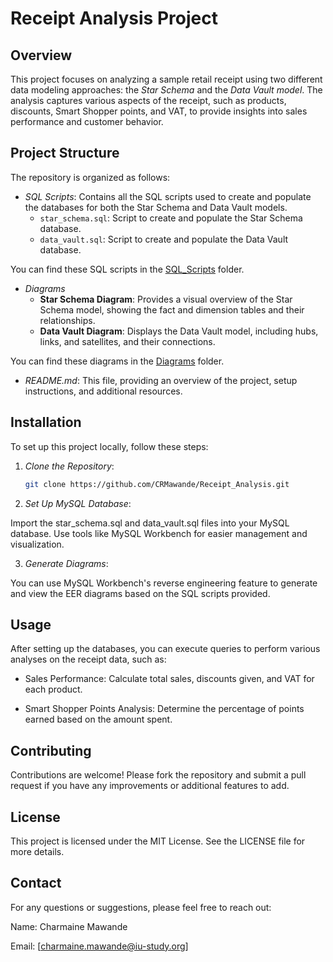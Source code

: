 # Receipt Analysis Project

## Overview

This project focuses on analyzing a sample retail receipt using two different data modeling approaches: the *Star Schema* and the *Data Vault model*. The analysis captures various aspects of the receipt, such as products, discounts, Smart Shopper points, and VAT, to provide insights into sales performance and customer behavior.

## Project Structure

The repository is organized as follows:

- *SQL Scripts*: Contains all the SQL scripts used to create and populate the databases for both the Star Schema and Data Vault models.
  - `star_schema.sql`: Script to create and populate the Star Schema database.
  - `data_vault.sql`: Script to create and populate the Data Vault database.
 
You can find these SQL scripts in the [SQL_Scripts](SQL_Scripts/) folder.
  
- *Diagrams*
  - **Star Schema Diagram**: Provides a visual overview of the Star Schema model, showing the fact and dimension tables and their relationships.
  - **Data Vault Diagram**: Displays the Data Vault model, including hubs, links, and satellites, and their connections.

You can find these diagrams in the [Diagrams](Diagrams/) folder.

- *README.md*: This file, providing an overview of the project, setup instructions, and additional resources.

## Installation

To set up this project locally, follow these steps:

1. *Clone the Repository*:
   ```bash
   git clone https://github.com/CRMawande/Receipt_Analysis.git

2. *Set Up MySQL Database*:

Import the star_schema.sql and data_vault.sql files into your MySQL database.
Use tools like MySQL Workbench for easier management and visualization.

3. *Generate Diagrams*:

You can use MySQL Workbench's reverse engineering feature to generate and view the EER diagrams based on the SQL scripts provided.

## Usage
After setting up the databases, you can execute queries to perform various analyses on the receipt data, such as:

+ Sales Performance: Calculate total sales, discounts given, and VAT for each product.

+ Smart Shopper Points Analysis: Determine the percentage of points earned based on the amount spent.
  
## Contributing
Contributions are welcome! Please fork the repository and submit a pull request if you have any improvements or additional features to add.

## License
This project is licensed under the MIT License. See the LICENSE file for more details.

## Contact
For any questions or suggestions, please feel free to reach out:

Name: Charmaine Mawande

Email: [charmaine.mawande@iu-study.org] 
